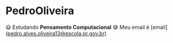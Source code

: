 # PedroOliveira
😃 Estudando **Pensamento Computacional**
😅 Meu email é [email] (pedro.alves.oliveira13@escola.pr.gov.br)
